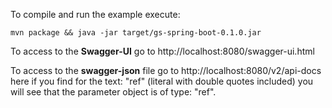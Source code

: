 To compile and run the example execute: 

```cd initial
mvn package && java -jar target/gs-spring-boot-0.1.0.jar
```

To access to the **Swagger-UI** go to http://localhost:8080/swagger-ui.html

To access to the **swagger-json** file go to http://localhost:8080/v2/api-docs here if you find for the text: "ref" (literal with double quotes included) you will see that the parameter object is of type: "ref".

